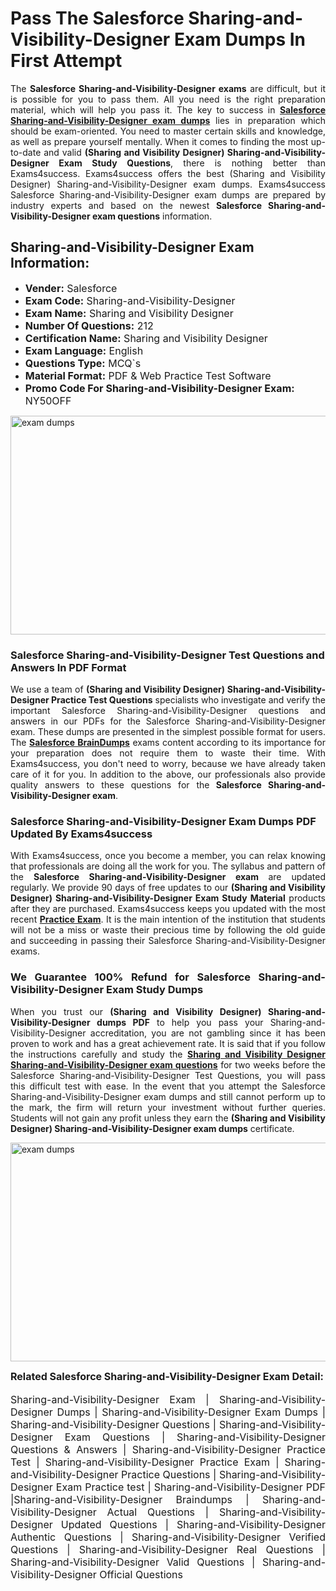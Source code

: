 <h1><strong><strong>Pass The Salesforce Sharing-and-Visibility-Designer Exam Dumps In First Attempt</strong></strong></h1> <p style="text-align:justify">The <strong>Salesforce Sharing-and-Visibility-Designer exams</strong> are difficult, but it is possible for you to pass them. All you need is the right preparation material, which will help you pass it. The key to success in <a href="https://www.exams4success.com/salesforce/sharing-and-visibility-designer-pdf-exam-dumps"><strong>Salesforce Sharing-and-Visibility-Designer exam dumps</strong></a> lies in preparation which should be exam-oriented. You need to master certain skills and knowledge, as well as prepare yourself mentally. When it comes to finding the most up-to-date and valid <strong>(Sharing and Visibility Designer) Sharing-and-Visibility-Designer Exam Study Questions</strong>, there is nothing better than Exams4success. Exams4success offers the best (Sharing and Visibility Designer) Sharing-and-Visibility-Designer exam dumps. Exams4success Salesforce Sharing-and-Visibility-Designer exam dumps are prepared by industry experts and based on the newest <strong>Salesforce Sharing-and-Visibility-Designer exam questions</strong> information.</p> <h2><strong><strong>Sharing-and-Visibility-Designer Exam Information:</strong></strong></h2> <ul> <li><span style="font-size:16px"><strong>Vender:</strong> Salesforce</span></li> <li><span style="font-size:16px"><strong>Exam Code:</strong> Sharing-and-Visibility-Designer</span></li> <li><span style="font-size:16px"><strong>Exam Name:</strong> Sharing and Visibility Designer</span></li> <li><span style="font-size:16px"><strong>Number Of Questions:</strong> 212</span></li> <li><span style="font-size:16px"><strong>Certification Name:</strong> Sharing and Visibility Designer</span></li> <li><span style="font-size:16px"><strong>Exam Language:</strong> English</span></li> <li><span style="font-size:16px"><strong>Questions Type:</strong> MCQ`s</span></li> <li><span style="font-size:16px"><strong>Material Format:</strong> PDF & Web Practice Test Software</span></li> <li><span style="font-size:16px"><strong>Promo Code For Sharing-and-Visibility-Designer Exam: </strong>NY50OFF</span></li> </ul> <p><a href="https://www.exams4success.com/salesforce/sharing-and-visibility-designer-pdf-exam-dumps" rel="no-follow"><img alt="exam dumps" src="https://www.certcollections.com/uploads/content/infrist1.png" style="height:350px; width:750px" /></a></p> <h3><strong>Salesforce Sharing-and-Visibility-Designer Test Questions and Answers In PDF Format</strong></h3> <p style="text-align:justify">We use a team of <strong>(Sharing and Visibility Designer) Sharing-and-Visibility-Designer Practice Test Questions</strong> specialists who investigate and verify the important Salesforce Sharing-and-Visibility-Designer questions and answers in our PDFs for the Salesforce Sharing-and-Visibility-Designer exam. These dumps are presented in the simplest possible format for users. The <a href="https://www.exams4success.com/salesforce-exam-dumps"><strong>Salesforce BrainDumps</strong></a> exams content according to its importance for your preparation does not require them to waste their time. With Exams4success, you don't need to worry, because we have already taken care of it for you. In addition to the above, our professionals also provide quality answers to these questions for the<strong> Salesforce Sharing-and-Visibility-Designer exam</strong>.</p> <h3><strong> Salesforce Sharing-and-Visibility-Designer Exam Dumps PDF Updated By Exams4success</strong></h3> <p style="text-align:justify">With Exams4success, once you become a member, you can relax knowing that professionals are doing all the work for you. The syllabus and pattern of the <strong>Salesforce Sharing-and-Visibility-Designer exam </strong>are updated regularly. We provide 90 days of free updates to our <strong>(Sharing and Visibility Designer) Sharing-and-Visibility-Designer Exam Study Material</strong> products after they are purchased. Exams4success keeps you updated with the most recent <a href="https://www.exams4success.com/"><strong>Practice Exam</strong></a>. It is the main intention of the institution that students will not be a miss or waste their precious time by following the old guide and succeeding in passing their Salesforce Sharing-and-Visibility-Designer exams.</p> <h3 style="text-align:justify"><strong>We Guarantee 100% Refund for Salesforce Sharing-and-Visibility-Designer Exam Study Dumps</strong></h3> <p style="text-align:justify">When you trust our <strong>(Sharing and Visibility Designer) Sharing-and-Visibility-Designer dumps PDF</strong> to help you pass your Sharing-and-Visibility-Designer accreditation, you are not gambling since it has been proven to work and has a great achievement rate. It is said that if you follow the instructions carefully and study the <a href="https://www.exams4success.com/salesforce/sharing-and-visibility-designer-pdf-exam-dumps"><strong>Sharing and Visibility Designer Sharing-and-Visibility-Designer exam questions</strong></a> for two weeks before the Salesforce Sharing-and-Visibility-Designer Test Questions, you will pass this difficult test with ease. In the event that you attempt the Salesforce Sharing-and-Visibility-Designer exam dumps and still cannot perform up to the mark, the firm will return your investment without further queries. Students will not gain any profit unless they earn the <strong>(Sharing and Visibility Designer) Sharing-and-Visibility-Designer exam dumps</strong> certificate.</p> <p style="text-align:justify"><a href="https://www.exams4success.com/salesforce/sharing-and-visibility-designer-pdf-exam-dumps" rel="no-follow"><img alt="exam dumps" src="https://www.certcollections.com/uploads/content/free_demo1.png" style="height:350px; width:750px" /></a></p> <p style="text-align:justify"><span style="font-size:16px"><strong>Related Salesforce Sharing-and-Visibility-Designer Exam Detail:</strong></span><br /> <br /> <span style="font-size:16px">Sharing-and-Visibility-Designer Exam | Sharing-and-Visibility-Designer Dumps | Sharing-and-Visibility-Designer Exam Dumps | Sharing-and-Visibility-Designer Questions | Sharing-and-Visibility-Designer Exam Questions | Sharing-and-Visibility-Designer Questions & Answers | Sharing-and-Visibility-Designer Practice Test | Sharing-and-Visibility-Designer Practice Exam | Sharing-and-Visibility-Designer Practice Questions | Sharing-and-Visibility-Designer Exam Practice test | Sharing-and-Visibility-Designer PDF |Sharing-and-Visibility-Designer Braindumps | Sharing-and-Visibility-Designer Actual Questions | Sharing-and-Visibility-Designer Updated Questions | Sharing-and-Visibility-Designer Authentic Questions | Sharing-and-Visibility-Designer Verified Questions | Sharing-and-Visibility-Designer Real Questions | Sharing-and-Visibility-Designer Valid Questions | Sharing-and-Visibility-Designer Official Questions</span></p>
